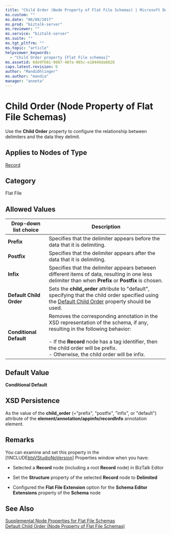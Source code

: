 ```yaml
---
title: "Child Order (Node Property of Flat File Schemas) | Microsoft Docs"
ms.custom: ""
ms.date: "06/08/2017"
ms.prod: "biztalk-server"
ms.reviewer: ""
ms.service: "biztalk-server"
ms.suite: ""
ms.tgt_pltfrm: ""
ms.topic: "article"
helpviewer_keywords: 
  - "Child Order property [Flat File schemas]"
ms.assetid: 6de9f681-9087-48fa-985c-e18449da0820
caps.latest.revision: 6
author: "MandiOhlinger"
ms.author: "mandia"
manager: "anneta"
---
```

# Child Order (Node Property of Flat File Schemas)
Use the **Child Order** property to configure the relationship between delimiters and the data they delimit.  
  
## Applies to Nodes of Type  
 [Record](../core/record-node-properties.md)  
  
## Category  
 Flat File  
  
## Allowed Values  
  
|Drop-down list choice|Description|  
|----------------------------|-----------------|  
|**Prefix**|Specifies that the delimiter appears before the data that it is delimiting.|  
|**Postfix**|Specifies that the delimiter appears after the data that it is delimiting.|  
|**Infix**|Specifies that the delimiter appears between different items of data, resulting in one less delimiter than when **Prefix** or **Postfix** is chosen.|  
|**Default Child Order**|Sets the **child_order** attribute to "default", specifying that the child order specified using the [Default Child Order](../core/default-child-order-node-property-of-flat-file-schemas.md) property should be used.|  
|**Conditional Default**|Removes the corresponding annotation in the XSD representation of the schema, if any, resulting in the following behavior:<br /><br /> -   If the **Record** node has a tag identifier, then the child order will be prefix.<br />-   Otherwise, the child order will be infix.|  
  
## Default Value  
 **Conditional Default**  
  
## XSD Persistence  
 As the value of the **child_order** (="prefix", "postfix", "infix", or "default") attribute of the **element/annotation/appinfo/recordInfo** annotation element.  
  
## Remarks  
 You can examine and set this property in the [!INCLUDE[btsVStudioNoVersion](../includes/btsvstudionoversion-md.md)] Properties window when you have:  
  
-   Selected a **Record** node (including a root **Record** node) in BizTalk Editor  
  
-   Set the **Structure** property of the selected **Record** node to **Delimited**  
  
-   Configured the **Flat File Extension** option for the **Schema Editor Extensions** property of the **Schema** node  
  
## See Also  
 [Supplemental Node Properties for Flat File Schemas](../core/supplemental-node-properties-for-flat-file-schemas.md)   
 [Default Child Order (Node Property of Flat File Schemas)](../core/default-child-order-node-property-of-flat-file-schemas.md)